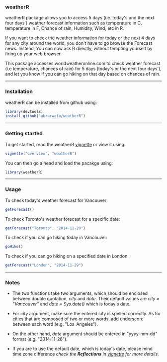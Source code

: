 ### weatherR

weatherR package allows you to access 5 days (i.e. today's and the next four days') weather forecast information such as temperature in C, temperature in F,
Chance of rain, Humidity, Wind, etc in R.

If you want to check the weather information for today or the next 4 days
for any city around the world, you don't have to go browse the Forecast news.
Instead, You can now ask R directly, without tempting yourself
by firing up your web browser.

This package accesses worldweatheronline.com to check weather forecast (i.e temperature, chances of rain) for 5 days (today's or the next four days'), and let you know if you can go hiking on that day based on chances of rain.

***

### Installation

weatherR can be installed from github using:

```R
library(devtools)
install_github("abrarwafa/weatherR")
```

***

### Getting started

To get started, read the weatherR [vignette](https://github.com/abrarwafa/weatherR/blob/master/vignettes/overview.md) or view it using:
```R
vignette("overview", "weatherR")
```

You can then go a head and load the pacakge using:

```R
library(weatherR)
```

***

### Usage


To check today's weather forecast for Vancouver:
```R
getForecast()
```
To check Toronto's weather forecast for a specific date:
```R
getForecast("Toronto", "2014-11-29")
```

To check if you can go hiking today in Vancouver:
```R
goHike()
```

To check if you can go hiking on a specified date in London: 
```R
getForecast("London", "2014-11-29")
```

***

### Notes

- The two functions take two arguments, which should be enclosed between double quotation, *city* and *date*. Their default values are *city = "Vancouver"* and *date = Sys.date()* which is today's date. 

- For *city* argument, make sure the entered city is spelled correctly. As for cities that are composed of two or more words, add underscore between each word (e.g. "Los_Angeles").

- On the other hand, *date* argument should be entered in "yyyy-mm-dd" format (e.g. "2014-11-26").

- If you are to use the default date, which is today's date, please mind time zone difference *check the __Reflections__ in [vignette](https://github.com/abrarwafa/weatherR/blob/master/vignettes/overview.md) for more details*.




